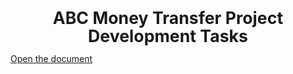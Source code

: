 

<p class=MsoNormal style='text-align:center'><b><span
style='font-size:20.0pt;line-height:107%'>ABC Money Transfer Project
Development Tasks<o:p></o:p></span></b></p>


<a href="Document.docx" target="_blank">Open the document</a>

